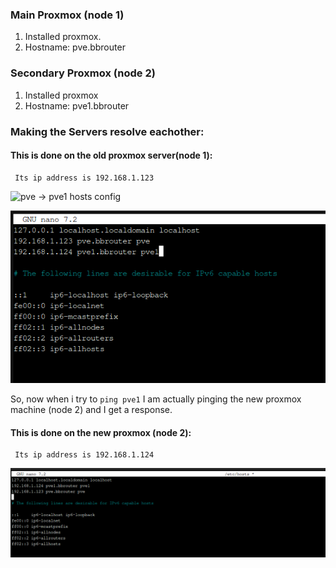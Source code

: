 ### Main Proxmox (node 1)
1. Installed proxmox.
2. Hostname: pve.bbrouter 

### Secondary Proxmox (node 2)
1. Installed proxmox
2. Hostname: pve1.bbrouter


### Making the Servers resolve eachother:
#### This is done on the old proxmox server(node 1):
     Its ip address is 192.168.1.123
     

![pve → pve1 hosts config](../images/etc-hosts.png)

![Adding-pve1-to-pve](Images/Adding-pve1-to-pve.png)



So, now when i try to  `ping pve1` I am actually pinging the new proxmox machine (node 2) and I get a response.

#### This is done on the new proxmox (node 2):
     Its ip address is 192.168.1.124   

![Adding-pve-to-pve1](Images/adding-pve-to-pve1.png)

